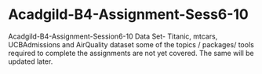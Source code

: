 # Acadgild-B4-Assignment-Sess6-10
Acadgild-B4-Assignment-Session6-10
Data Set- Titanic, mtcars, UCBAdmissions and AirQuality dataset
some of the topics / packages/ tools required to complete the assignments are not yet covered. The same will be updated later.
